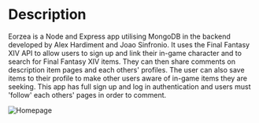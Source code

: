 # Description

Eorzea is a Node and Express app utilising MongoDB in the backend developed by Alex Hardiment and Joao Sinfronio. It uses the Final Fantasy XIV API to allow users to sign up and link their in-game character and to search for Final Fantasy XIV items. They can then share comments on description item pages and each others' profiles. The user can also save items to their profile to make other users aware of in-game items they are seeking. This app has full sign up and log in authentication and users must 'follow' each others' pages in order to comment.

![Homepage]('./../images/screenshot1.png')
